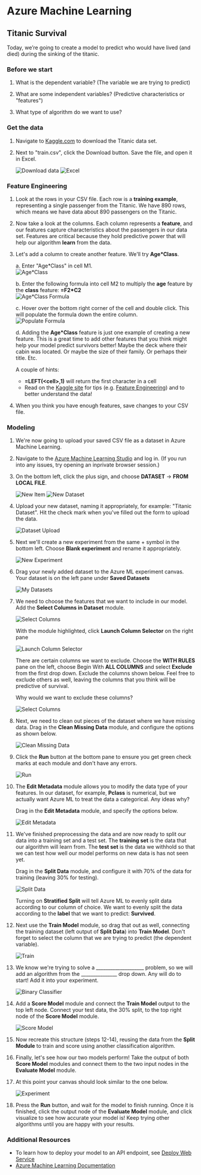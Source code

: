 # Azure Machine Learning

## Titanic Survival

Today, we’re going to create a model to predict who would have lived (and died) during the sinking of the titanic. 

### Before we start

1. What is the dependent variable?  (The variable we are trying to predict)

2. What are some independent variables?  (Predictive characteristics or "features")

3. What type of algorithm do we want to use?

### Get the data

1. Navigate to [Kaggle.com](https://www.kaggle.com/c/titanic/data) to download the Titanic data set.  

2. Next to "train.csv", click the Download button. Save the file, and open it in Excel.

    ![Download data](/images/download.JPG)
    ![Excel](/images/excel.jpg)

### Feature Engineering

1. Look at the rows in your CSV file.  Each row is a **training example**, representing a single passenger from the Titanic.  We have 890 rows, which means we have data about 890 passengers on the Titanic.

2. Now take a look at the columns.  Each column represents a **feature**, and our features capture characteristics about the passengers in our data set.  Features are critical because they hold predictive power that will help our algorithm **learn** from the data. 

3. Let's add a column to create another feature.  We'll try **Age*Class**.  

    a.  Enter "Age*Class" in cell M1.
    <br>
        ![Age*Class](/images/age-class.png)

    b.  Enter the following formula into cell M2 to multiply the **age** feature by the **class** feature:  **=F2*C2**
    <br>
        ![Age*Class Formula](/images/age-class-formula.JPG)

    c.  Hover over the bottom right corner of the cell and double click.  This will populate the formula down the entire column.
    <br>
        ![Populate Formula](/images/populate.JPG)

    d.  Adding the **Age*Class** feature is just one example of creating a new feature.  This is a great time to add other features that you think might help your model predict survivors better!  Maybe the deck where their cabin was located.  Or maybe the size of their family.  Or perhaps their title.  Etc.

    A couple of hints:
    - **=LEFT(\<cell\>,1)**  will return the first character in a cell
    - Read on the [Kaggle site](https://www.kaggle.com/c/titanic/data) for tips (e.g. [Feature Engineering](https://triangleinequality.wordpress.com/2013/09/08/basic-feature-engineering-with-the-titanic-data/)) and to better understand the data!
    
4.  When you think you have enough features, save changes to your CSV file.

### Modeling

1.  We're now going to upload your saved CSV file as a dataset in Azure Machine Learning.

2.  Navigate to the [Azure Machine Learning Studio](http://studio.azureml.net) and log in.  (If you run into any issues, try opening an inprivate browser session.)

3.  On the bottom left, click the plus sign, and choose **DATASET** -> **FROM LOCAL FILE**.  

    ![New Item](/images/new.png)
    ![New Dataset](/images/new-dataset.jpg)

4.  Upload your new dataset, naming it appropriately, for example: "Titanic Dataset".  Hit the check mark when you've filled out the form to upload the data.

    ![Dataset Upload](/images/dataset-upload.JPG)

5.  Next we'll create a new experiment from the same + symbol in the bottom left. Choose **Blank experiment** and rename it appropriately. 

    ![New Experiment](/images/new-experiment.png)

6.  Drag your newly added dataset to the Azure ML experiment canvas.  Your dataset is on the left pane under **Saved Datasets**

    ![My Datasets](/images/my-datasets.png)

7.  We need to choose the features that we want to include in our model.  Add the **Select Columns in Dataset** module.

    ![Select Columns](/images/select-columns.JPG)

    With the module highlighted, click **Launch Column Selector** on the right pane

    ![Launch Column Selector](/images/select-columns-options.JPG)

    There are certain columns we want to exclude.  Choose the **WITH RULES** pane on the left, choose Begin With **ALL COLUMNS** and select **Exclude** from the first drop down.  Exclude the columns shown below.  Feel free to exclude others as well, leaving the columns that you think will be predictive of survival.

    Why would we want to exclude these columns?

    ![Select Columns](/images/exclude-columns.JPG)

8.  Next, we need to clean out pieces of the dataset where we have missing data.  Drag in the **Clean Missing Data** module, and configure the options as shown below.

    ![Clean Missing Data](/images/clean-data.JPG)

9.  Click the **Run** button at the bottom pane to ensure you get green check marks at each module and don't have any errors.

    ![Run](/images/run.JPG)

10.  The **Edit Metadata** module allows you to modify the data type of your features.  In our dataset, for example, **Pclass** is numerical, but we actually want Azure ML to treat the data a categorical.  Any ideas why?

     Drag in the **Edit Metadata** module, and specify the options below.

     ![Edit Metadata](/images/edit-metadata.JPG)

11.  We've finished preprocessing the data and are now ready to split our data into a training set and a test set.  The **training set** is the data that our algorithm will learn from.  The **test set** is the data we withhold so that we can test how well our model performs on new data is has not seen yet.

     Drag in the **Split Data** module, and configure it with 70% of the data for training (leaving 30% for testing).

     ![Split Data](/images/split.JPG)

     Turning on **Stratified Split** will tell Azure ML to evenly split data according to our column of choice.  We want to evenly split the data according to the **label** that we want to predict: **Survived**.  

12.  Next use the **Train Model** module, so drag that out as well, connecting the training dataset (left output of **Split Data**) into **Train Model**. Don't forget to select the column that we are trying to predict (the dependent variable).

     ![Train](/images/train.JPG)

13.  We know we're trying to solve a ____________________ problem, so we will add an algorithm from the _______________ drop down. Any will do to start!  Add it into your experiment.

     ![Binary Classifier](/images/binary-classification.JPG)

14.  Add a **Score Model** module and connect the **Train Model** output to the top left node. Connect your test data, the 30% split, to the top right node of the **Score Model** module.

     ![Score Model](/images/score.JPG)

15.  Now recreate this structure (steps 12-14), reusing the data from the **Split Module** to train and score using another classification algorithm.

16.  Finally, let's see how our two models perform!  Take the output of both **Score Model** modules and connect them to the two input nodes in the **Evaluate Model** module. 

17.  At this point your canvas should look similar to the one below.

     ![Experiment](/images/experiment.JPG)

18.  Press the **Run** button, and wait for the model to finish running. Once it is finished, click the output node of the **Evaluate Model** module, and click visualize to see how accurate your model is! Keep trying other algorithms until you are happy with your results.  

### Additional Resources

- To learn how to deploy your model to an API endpoint, see [Deploy Web Service](https://docs.microsoft.com/en-us/azure/machine-learning/studio/walkthrough-5-publish-web-service)
- [Azure Machine Learning Documentation](https://docs.microsoft.com/en-us/azure/machine-learning/studio/)

